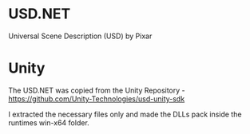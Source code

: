 # USD.NET
Universal Scene Description (USD) by Pixar

# Unity
The USD.NET was copied from the Unity Repository - https://github.com/Unity-Technologies/usd-unity-sdk

I extracted the necessary files only and made the DLLs pack inside the runtimes win-x64 folder.

